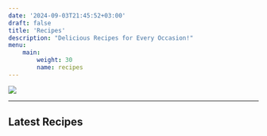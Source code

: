 ```yaml
---
date: '2024-09-03T21:45:52+03:00'
draft: false
title: 'Recipes'
description: "Delicious Recipes for Every Occasion!"
menu: 
    main:
        weight: 30
        name: recipes
---
```


![][defHeaderImage]



[defHeaderImage]: /images/header-food.webp

---

## Latest Recipes


